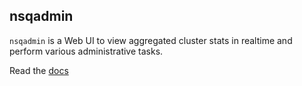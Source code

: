 ## nsqadmin

`nsqadmin` is a Web UI to view aggregated cluster stats in realtime and perform various
administrative tasks.

Read the [docs](http://bitly.github.io/nsq/components/nsqadmin.html)

